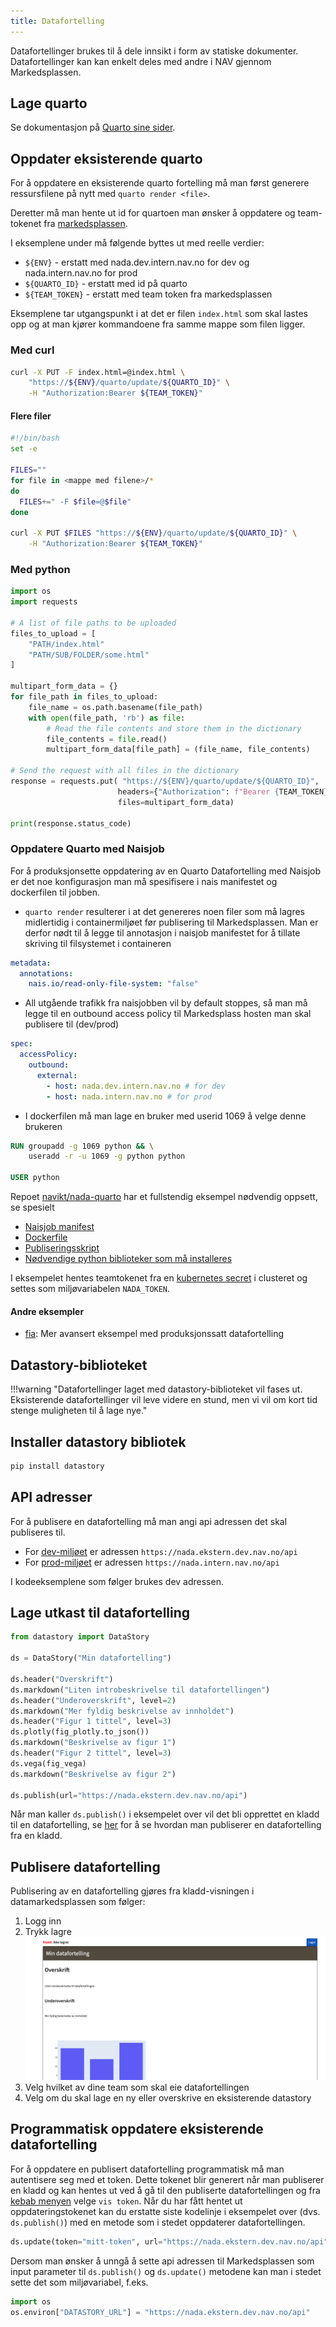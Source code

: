 ```yaml
---
title: Datafortelling
---
```

Datafortellinger brukes til å dele innsikt i form av statiske dokumenter.
Datafortellinger kan kan enkelt deles med andre i NAV gjennom Markedsplassen.

## Lage quarto
Se dokumentasjon på [Quarto sine sider](https://quarto.org).

## Oppdater eksisterende quarto
For å oppdatere en eksisterende quarto fortelling må man først generere ressursfilene på nytt med `quarto render <file>`.

Deretter må man hente ut id for quartoen man ønsker å oppdatere og team-tokenet fra [markedsplassen](https://data.intern.nav.no).

I eksemplene under må følgende byttes ut med reelle verdier:

- `${ENV}` - erstatt med nada.dev.intern.nav.no for dev og nada.intern.nav.no for prod
- `${QUARTO_ID}` - erstatt med id på quarto
- `${TEAM_TOKEN}` - erstatt med team token fra markedsplassen

Eksemplene tar utgangspunkt i at det er filen `index.html` som skal lastes opp og at man kjører kommandoene fra samme mappe som filen ligger.

### Med curl

```bash
curl -X PUT -F index.html=@index.html \
    "https://${ENV}/quarto/update/${QUARTO_ID}" \
    -H "Authorization:Bearer ${TEAM_TOKEN}"
```

#### Flere filer

```bash
#!/bin/bash
set -e

FILES=""
for file in <mappe med filene>/*
do
  FILES+=" -F $file=@$file"
done

curl -X PUT $FILES "https://${ENV}/quarto/update/${QUARTO_ID}" \
    -H "Authorization:Bearer ${TEAM_TOKEN}"
```

### Med python
```python
import os
import requests

# A list of file paths to be uploaded
files_to_upload = [
    "PATH/index.html"
    "PATH/SUB/FOLDER/some.html"
]

multipart_form_data = {}
for file_path in files_to_upload:
    file_name = os.path.basename(file_path)
    with open(file_path, 'rb') as file:
        # Read the file contents and store them in the dictionary
        file_contents = file.read()
        multipart_form_data[file_path] = (file_name, file_contents)

# Send the request with all files in the dictionary
response = requests.put( "https://${ENV}/quarto/update/${QUARTO_ID}", 
                        headers={"Authorization": f"Bearer {TEAM_TOKEN}"},
                        files=multipart_form_data)
    
print(response.status_code)
```

### Oppdatere Quarto med Naisjob
For å produksjonsette oppdatering av en Quarto Datafortelling med Naisjob er det noe konfigurasjon man må spesifisere i nais manifestet og dockerfilen til jobben.

- `quarto render` resulterer i at det genereres noen filer som må lagres midlertidig i containermiljøet før publisering til Markedsplassen. Man er derfor nødt til å legge til annotasjon i naisjob manifestet for å tillate skriving til filsystemet i containeren
````yaml
metadata:
  annotations:
    nais.io/read-only-file-system: "false"
````
- All utgående trafikk fra naisjobben vil by default stoppes, så man må legge til en outbound access policy til Markedsplass hosten man skal publisere til (dev/prod)
````yaml
spec:
  accessPolicy:
    outbound:
      external:
        - host: nada.dev.intern.nav.no # for dev
        - host: nada.intern.nav.no # for prod
````
- I dockerfilen må man lage en bruker med userid 1069 å velge denne brukeren
````Dockerfile
RUN groupadd -g 1069 python && \
    useradd -r -u 1069 -g python python

USER python
````

Repoet [navikt/nada-quarto](https://github.com/navikt/nada-quarto) har et fullstendig eksempel nødvendig oppsett, se spesielt

- [Naisjob manifest](https://github.com/navikt/nada-quarto/blob/main/naisjob.yaml)
- [Dockerfile](https://github.com/navikt/nada-quarto/blob/main/Dockerfile)
- [Publiseringsskript](https://github.com/navikt/nada-quarto/blob/main/publish.sh)
- [Nødvendige python biblioteker som må installeres](https://github.com/navikt/nada-quarto/blob/main/requirements.txt)

I eksempelet hentes teamtokenet fra en [kubernetes secret](https://kubernetes.io/docs/concepts/configuration/secret/) i clusteret og settes som miljøvariabelen `NADA_TOKEN`.

#### Andre eksempler
- [fia](https://github.com/navikt/fia-datafortelling): Mer avansert eksempel med produksjonssatt datafortelling


## Datastory-biblioteket
!!!warning "Datafortellinger laget med datastory-biblioteket vil fases ut. Eksisterende datafortellinger vil leve videre en stund, men vi vil om kort tid stenge muligheten til å lage nye."

## Installer datastory bibliotek
````bash
pip install datastory
````

## API adresser
For å publisere en datafortelling må man angi api adressen det skal publiseres til.

- For [dev-miljøet](https://data.dev.intern.nav.no) er adressen `https://nada.ekstern.dev.nav.no/api`
- For [prod-miljøet](https://data.intern.nav.no) er adressen `https://nada.intern.nav.no/api`

I kodeeksemplene som følger brukes dev adressen.

## Lage utkast til datafortelling
````python
from datastory import DataStory

ds = DataStory("Min datafortelling")

ds.header("Overskrift")
ds.markdown("Liten introbeskrivelse til datafortellingen")
ds.header("Underoverskrift", level=2)
ds.markdown("Mer fyldig beskrivelse av innholdet")
ds.header("Figur 1 tittel", level=3)
ds.plotly(fig_plotly.to_json())
ds.markdown("Beskrivelse av figur 1")
ds.header("Figur 2 tittel", level=3)
ds.vega(fig_vega)
ds.markdown("Beskrivelse av figur 2")

ds.publish(url="https://nada.ekstern.dev.nav.no/api")
````

Når man kaller `ds.publish()` i eksempelet over vil det bli opprettet en kladd til en datafortelling, se [her](#publisere-datafortelling) 
for å se hvordan man publiserer en datafortelling fra en kladd.

## Publisere datafortelling
Publisering av en datafortelling gjøres fra kladd-visningen i datamarkedsplassen som følger:

1. Logg inn
2. Trykk lagre
![kladd](datafortelling-utkast.png)
3. Velg hvilket av dine team som skal eie datafortellingen
4. Velg om du skal lage en ny eller overskrive en eksisterende datastory

## Programmatisk oppdatere eksisterende datafortelling
For å oppdatere en publisert datafortelling programmatisk må man autentisere seg med et token. 
Dette tokenet blir generert når man publiserer en kladd og kan hentes ut ved å gå til den publiserte datafortellingen og fra [kebab menyen](https://uxplanet.org/choose-correct-menu-icon-for-your-navigation-7ffc22df80ac#160b) velge `vis token`.
Når du har fått hentet ut oppdateringstokenet kan du erstatte siste kodelinje i eksempelet over (dvs. `ds.publish()`) med en metode som i stedet oppdaterer datafortellingen.

````python
ds.update(token="mitt-token", url="https://nada.ekstern.dev.nav.no/api")
````

Dersom man ønsker å unngå å sette api adressen til Markedsplassen som input parameter til `ds.publish()` og `ds.update()` metodene kan man i stedet sette det som miljøvariabel, f.eks.
````python
import os
os.environ["DATASTORY_URL"] = "https://nada.ekstern.dev.nav.no/api"
````
